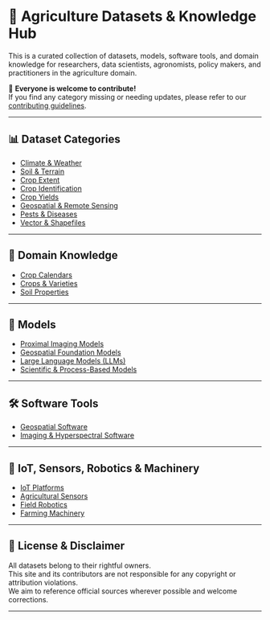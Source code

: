 # 🌾 Agriculture Datasets & Knowledge Hub

This is a curated collection of datasets, models, software tools, and domain knowledge for researchers, data scientists, agronomists, policy makers, and practitioners in the agriculture domain.

🚀 **Everyone is welcome to contribute!**  
If you find any category missing or needing updates, please refer to our [contributing guidelines](contributing.md).

---

## 📊 Dataset Categories

- [Climate & Weather](/datasets/climate-weather)
- [Soil & Terrain](/datasets/soil)
- [Crop Extent](/datasets/crop-extent)
- [Crop Identification](datasets/crop-id)
- [Crop Yields](/datasets/yield)
- [Geospatial & Remote Sensing](/datasets/geospatial)
- [Pests & Diseases](/datasets/pest-diseases)
- [Vector & Shapefiles](/datasets/vector)

---

## 📘 Domain Knowledge

- [Crop Calendars](/knowledge/crop-calendar)
- [Crops & Varieties](/knowledge/crops)
- [Soil Properties](/knowledge/soil-properties)

---

## 🧠 Models

- [Proximal Imaging Models](/datasets/proximal)
- [Geospatial Foundation Models](/datasets/gfm)
- [Large Language Models (LLMs)](/datasets/llm)
- [Scientific & Process-Based Models](/datasets/process)

---

## 🛠️ Software Tools

- [Geospatial Software](/datasets/geosoft)
- [Imaging & Hyperspectral Software](/datasets/imagingsoft)

---

## 🤖 IoT, Sensors, Robotics & Machinery

- [IoT Platforms](/datasets/iot)
- [Agricultural Sensors](/datasets/sensors)
- [Field Robotics](/datasets/robotics)
- [Farming Machinery](/datasets/machines)

---

## 📄 License & Disclaimer

All datasets belong to their rightful owners.  
This site and its contributors are not responsible for any copyright or attribution violations.  
We aim to reference official sources wherever possible and welcome corrections.

---

